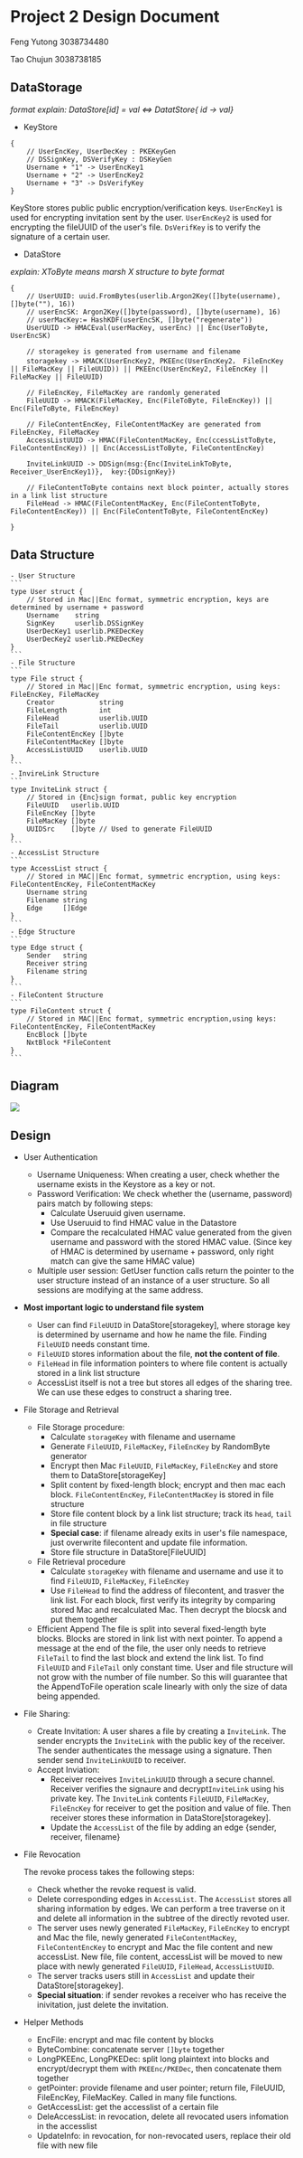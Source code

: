 # Project 2 Design Document

Feng Yutong 3038734480

Tao Chujun 3038738185

## DataStorage
*format explain: 
    DataStore[id] = val <=> DatatStore{ id -> val}*
- KeyStore
```
{
    // UserEncKey, UserDecKey : PKEKeyGen 
    // DSSignKey, DSVerifyKey : DSKeyGen
    Username + "1" -> UserEncKey1 
    Username + "2" -> UserEncKey2 
    Username + "3" -> DsVerifyKey 
}
```
KeyStore stores public public encryption/verification keys. `UserEncKey1` is used for encrypting invitation sent by the user. `UserEncKey2` is used for encrypting the fileUUID of the user's file. `DsVerifKey` is to verify the signature of a certain user.
- DataStore
  
*explain: XToByte means marsh X structure to byte format*
```
{
    // UserUUID: uuid.FromBytes(userlib.Argon2Key([]byte(username), []byte(""), 16))
    // userEncSK: Argon2Key([]byte(password), []byte(username), 16)
	// userMacKey:= HashKDF(userEncSK, []byte("regenerate"))
    UserUUID -> HMACEval(userMacKey, userEnc) || Enc(UserToByte, UserEncSK)    
    
    // storagekey is generated from username and filename
    storagekey -> HMACK(UserEncKey2, PKEEnc(UserEncKey2， FileEncKey || FileMacKey || FileUUID)) || PKEEnc(UserEncKey2, FileEncKey || FileMacKey || FileUUID)
    
    // FileEncKey, FileMacKey are randomly generated
    FileUUID -> HMACK(FileMacKey, Enc(FileToByte, FileEncKey)) || Enc(FileToByte, FileEncKey)
    
    // FileContentEncKey, FileContentMacKey are generated from FileEncKey, FileMacKey
    AccessListUUID -> HMAC(FileContentMacKey, Enc(ccessListToByte, FileContentEncKey)) || Enc(AccessListToByte, FileContentEncKey) 

    InviteLinkUUID -> DDSign(msg:{Enc(InviteLinkToByte, Receiver_UserEncKey1)},  key:{DDsignKey})

    // FileContentToByte contains next block pointer, actually stores in a link list structure
    FileHead -> HMAC(FileContentMacKey, Enc(FileContentToByte, FileContentEncKey)) || Enc(FileContentToByte, FileContentEncKey) 
    
}
```
## Data Structure 
    - User Structure
    ```
    type User struct {
        // Stored in Mac||Enc format, symmetric encryption, keys are determined by username + password
        Username    string
        SignKey     userlib.DSSignKey
        UserDecKey1 userlib.PKEDecKey
        UserDecKey2 userlib.PKEDecKey
    }
    ```
    - File Structure
    ```
    type File struct {
        // Stored in Mac||Enc format, symmetric encryption, using keys: FileEncKey, FileMacKey
    	Creator           string
    	FileLength        int
    	FileHead          userlib.UUID
    	FileTail          userlib.UUID
    	FileContentEncKey []byte
    	FileContentMacKey []byte
    	AccessListUUID    userlib.UUID
    }
    ```
    - InvireLink Structure
    ```
    type InviteLink struct { 
        // Stored in {Enc}sign format, public key encryption
    	FileUUID   userlib.UUID
    	FileEncKey []byte
    	FileMacKey []byte
    	UUIDSrc    []byte // Used to generate FileUUID
    }
    ```
    - AccessList Structure
    ```
    type AccessList struct { 
        // Stored in MAC||Enc format, symmetric encryption, using keys: FileContentEncKey, FileContentMacKey
        Username string
    	Filename string
    	Edge     []Edge
    }
    ```
    - Edge Structure
    ```
    type Edge struct {
    	Sender   string
    	Receiver string
    	Filename string
    }
    ```
    - FileContent Structure 
    ```
    type FileContent struct {
        // Stored in MAC||Enc format, symmetric encryption,using keys: FileContentEncKey, FileContentMacKey
    	EncBlock []byte 
    	NxtBlock *FileContent
    }
    ```
## Diagram
 <img src="161drawio.png">

## Design
- User Authentication
  - Username Uniqueness: When creating a user, check whether the username exists in the Keystore as a key or not.
  - Password Verification: We check whether the (username, password) pairs match by following steps:
    - Calculate Useruuid given username.
    - Use Useruuid to find HMAC value in the Datastore
    - Compare the recalculated HMAC value generated from the given username and password with the stored HMAC value. (Since key of HMAC is determined by username + password, only right match can give the same HMAC value)
  - Multiple user session: GetUser function calls return the pointer to the user structure instead of an instance of a user structure. So all sessions are modifying at the same address.
- **Most important logic to understand file system**  
    - User can find `FileUUID` in DataStore[storagekey], where storage key is determined by username and how he name the file. Finding `FileUUID` needs constant time.
    - `FileUUID` stores information about the file, **not the content of file**.
    - `FileHead` in file information pointers to where file content is actually stored in a link list structure
    - AccessList itself is not a tree but stores all edges of the sharing tree. We can use these edges to construct a sharing tree.
- File Storage and Retrieval
  
  - File Storage procedure:
    - Calculate `storageKey` with filename and username
    - Generate `FileUUID`, `FileMacKey`, `FileEncKey` by RandomByte generator
    - Encrypt then Mac `FileUUID`, `FileMacKey`, `FileEncKey` and store them to DataStore[storageKey]
    - Split content by fixed-length block; encrypt and then mac each block. `FileContentEncKey`, `FileContentMacKey` is stored in file structure
    - Store file content block by a link list structure; track its `head`, `tail` in file structure
    - **Special case**: if filename already exits in user's file namespace, just overwrite filecontent and update file information.
    - Store file structure in DataStore[FileUUID]
  - File Retrieval procedure
    - Calculate `storageKey` with filename and username and use it to find `FileUUID`, `FileMacKey`, `FileEncKey`
    - Use `FileHead` to find the address of filecontent, and trasver the link list. For each block, first verify its integrity by comparing stored Mac and recalculated Mac. Then decrypt the blocsk and put them together
  - Efficient Append
    The file is split into several fixed-length byte blocks. Blocks are stored in link list with next pointer. To append a message at the end of the file, the user only needs to retrieve `FileTail` to find the last block and extend the link list. To find `FileUUID` and `FileTail` only constant time. User and file structure will not grow with the number of file number. So this will guarantee that the AppendToFile operation scale linearly with only the size of data being appended.


- File Sharing: 
  - Create Invitation:
        A user shares a file by creating a `InviteLink`. The sender encrypts the `InviteLink` with the public key of the receiver. The sender authenticates the message using a signature. Then sender send `InviteLinkUUID` to receiver.
  - Accept Inviation:
    - Receiver receives `InviteLinkUUID` through a secure channel. Receiver verifies the signaure and decrypt`InviteLink` using his private key. The `InviteLink` contents `FileUUID`, `FileMacKey`, `FileEncKey` for receiver to get the position and value of file. Then receiver stores these information in DataStore[storagekey]. 
    - Update the `AccessList` of the file by adding an edge {sender, receiver, filename}
- File Revocation
   
   The revoke process takes the following steps:
  - Check whether the revoke request is valid.
  - Delete corresponding edges in `AccessList`. The `AccessList` stores all sharing information by edges. We can perform a tree traverse on it and delete all information in the subtree of the directly revoted user.
  - The server uses newly generated `FileMacKey`, `FileEncKey` to encrypt and Mac the file, newly generated `FileContentMacKey`, `FileContentEncKey` to encrypt and Mac the file content and new accessList. New file, file content, accessList will be moved to new place with newly generated `FileUUID`, `FileHead`, `AccessListUUID`.
  - The server tracks users still in `AccessList` and update their DataStore[storagekey]. 
  - **Special situation**: if sender revokes  a receiver who has receive the inivitation, just delete the invitation.


- Helper Methods
    - EncFile: encrypt and mac file content by blocks
    - ByteCombine: concatenate server `[]byte` together
    - LongPKEEnc, LongPKEDec: split long plaintext into blocks and encrypt/decrypt them with `PKEEnc/PKEDec`, then concatenate them together
    - getPointer: provide filename and user pointer; return file, FileUUID, FileEncKey, FileMacKey. Called in many file functions.
    - GetAccessList: get the accesslist of a certain file
    - DeleAccessList: in revocation, delete all revocated users infomation in the accesslist  
    - UpdateInfo: in revocation, for non-revocated users, replace their old file with new file
